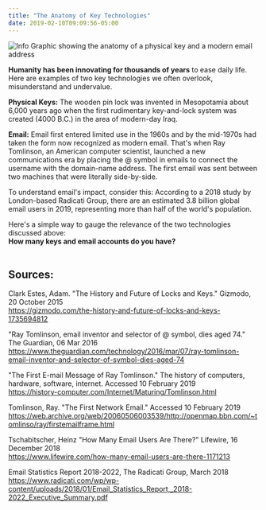 ```yaml
---
title: "The Anatomy of Key Technologies"
date: 2019-02-10T09:09:56-05:00
---
```


![Info Graphic showing the anatomy of a physical key and a modern email address](/img/2019-02-10-Key-Anatomy.svg)

**Humanity has been innovating for thousands of years** to ease daily life. Here are examples of two key technologies we often overlook, misunderstand and undervalue.

**Physical Keys:**
The wooden pin lock was invented in Mesopotamia about 6,000 years ago when the first rudimentary key-and-lock system was created (4000 B.C.) in the area of modern-day Iraq.

**Email:**
Email first entered limited use in the 1960s and by the mid-1970s had taken the form now recognized as modern email. That's  when Ray Tomlinson, an American computer scientist, launched a new communications era by placing the @ symbol  in emails to connect the username with the domain-name address.  The first email was sent between two machines that were literally side-by-side.

To understand email's impact, consider this: According to a 2018 study by London-based Radicati Group, there are an estimated 3.8 billion global email users in 2019, representing more than half of the world's population.

Here's a simple way to gauge the relevance of the two technologies discussed above:<br>
**How many keys and email accounts do you have?** <br><br>

## **Sources:**
Clark Estes, Adam. "The History and Future of Locks and Keys." Gizmodo, 20 October 2015<br>
https://gizmodo.com/the-history-and-future-of-locks-and-keys-1735694812

"Ray Tomlinson, email inventor and selector of @ symbol, dies aged 74." The Guardian, 06 Mar 2016<br>
https://www.theguardian.com/technology/2016/mar/07/ray-tomlinson-email-inventor-and-selector-of-symbol-dies-aged-74

"The First E-mail Message of Ray Tomlinson." The history of computers, hardware, software, internet. Accessed 10 February 2019<br>
https://history-computer.com/Internet/Maturing/Tomlinson.html

Tomlinson, Ray. "The First Network Email." Accessed 10 February 2019<br>
https://web.archive.org/web/20060506003539/http://openmap.bbn.com/~tomlinso/ray/firstemailframe.html

Tschabitscher, Heinz "How Many Email Users Are There?" Lifewire, 16 December 2018<br>
https://www.lifewire.com/how-many-email-users-are-there-1171213

Email Statistics Report 2018-2022, The Radicati Group, March 2018<br>
https://www.radicati.com/wp/wp-content/uploads/2018/01/Email_Statistics_Report,_2018-2022_Executive_Summary.pdf
